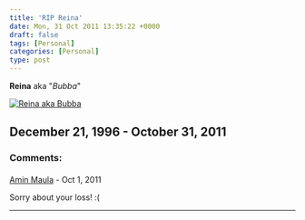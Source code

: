 ```yaml
---
title: 'RIP Reina'
date: Mon, 31 Oct 2011 13:35:22 +0000
draft: false
tags: [Personal]
categories: [Personal]
type: post
---
```


**Reina** aka "_Bubba_"

[![](http://familiarodriguez.smugmug.com/Pets/bubba/IMG0022/153411367_wt549-S.jpg "Reina aka Bubba")](http://familiarodriguez.smugmug.com/Pets/bubba/2859219_W4CszC#153411367_wt549 "Reina")

December 21, 1996 - October 31, 2011
---
### Comments:
####
[Amin Maula]( "amaula@gmail.com") - <time datetime="2011-10-31 15:19:48">Oct 1, 2011</time>

Sorry about your loss! :(
<hr />
